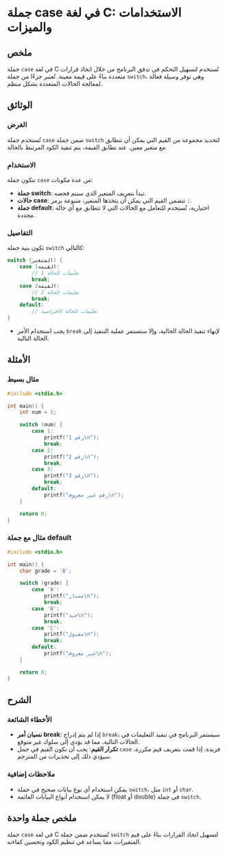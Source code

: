 <!--
Meta Description: # جملة case في لغة C: الاستخدامات والميزات ## ملخص جملة `case` في لغة C تُستخدم لتسهيل التحكم في تدفق البرنامج من خلال اتخاذ قرارات متعددة بناءً على ق...
Meta Keywords: جملة, case, break, switch, printf
-->

# جملة case في لغة C: الاستخدامات والميزات

## ملخص
جملة `case` في لغة C تُستخدم لتسهيل التحكم في تدفق البرنامج من خلال اتخاذ قرارات متعددة بناءً على قيمة معينة. تُعتبر جزءًا من جملة `switch`، وهي توفر وسيلة فعالة لمعالجة الحالات المتعددة بشكل منظم.

## الوثائق
### الغرض
تُستخدم جملة `case` ضمن جملة `switch` لتحديد مجموعة من القيم التي يمكن أن تتطابق مع متغير معين. عند تطابق القيمة، يتم تنفيذ الكود المرتبط بالحالة.

### الاستخدام
تتكون جملة `case` من عدة مكونات:
- **جملة switch**: تبدأ بتعريف المتغير الذي سيتم فحصه.
- **حالات case**: تتضمن القيم التي يمكن أن يتخذها المتغير، متبوعة برمز `:`.
- **جملة default**: اختيارية، تُستخدم للتعامل مع الحالات التي لا تتطابق مع أي حالة محددة.

### التفاصيل
تكون بنية جملة `switch` كالتالي:

```c
switch (المتغير) {
    case القيمة1:
        // تعليمات للحالة 1
        break;
    case القيمة2:
        // تعليمات للحالة 2
        break;
    default:
        // تعليمات للحالة الافتراضية
}
```

- يجب استخدام الأمر `break` لإنهاء تنفيذ الحالة الحالية، وإلا ستستمر عملية التنفيذ إلى الحالة التالية.

## الأمثلة
### مثال بسيط
```c
#include <stdio.h>

int main() {
    int num = 2;

    switch (num) {
        case 1:
            printf("رقم 1\n");
            break;
        case 2:
            printf("رقم 2\n");
            break;
        case 3:
            printf("رقم 3\n");
            break;
        default:
            printf("رقم غير معروف\n");
    }

    return 0;
}
```

### مثال مع جملة default
```c
#include <stdio.h>

int main() {
    char grade = 'B';

    switch (grade) {
        case 'A':
            printf("ممتاز\n");
            break;
        case 'B':
            printf("جيد\n");
            break;
        case 'C':
            printf("مقبول\n");
            break;
        default:
            printf("غير معروف\n");
    }

    return 0;
}
```

## الشرح
### الأخطاء الشائعة
- **نسيان أمر break**: إذا لم يتم إدراج `break`، سيستمر البرنامج في تنفيذ التعليمات في الحالات التالية، مما قد يؤدي إلى سلوك غير متوقع.
- **تكرار القيم**: يجب أن تكون القيم في جمل `case` فريدة. إذا قمت بتعريف قيم مكررة، سيؤدي ذلك إلى تحذيرات من المترجم.

### ملاحظات إضافية
- يمكن استخدام أي نوع بيانات صحيح في جملة `switch`، مثل `int` أو `char`.
- لا يمكن استخدام أنواع البيانات العائمة (float أو double) في جملة `switch`.

## ملخص جملة واحدة
جملة `case` في لغة C تُستخدم ضمن جملة `switch` لتسهيل اتخاذ القرارات بناءً على قيم المتغيرات، مما يساعد في تنظيم الكود وتحسين كفاءته.